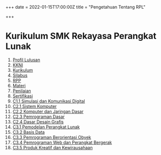 +++
date = 2022-01-15T17:00:00Z
title = "Pengetahuan Tentang RPL"

+++
<h1>Kurikulum SMK Rekayasa Perangkat Lunak</h1>

<ol>
  <li><a href="../../wiki/01-Profil-Lulusan" title="Profil Lulusan">Profil Lulusan</li>
  <li><a href="../../wiki/02-KKNI" title="KKNI">KKNI</li>
  <li><a href="../../wiki/03-Kurikulum" title="Kurikulum">Kurikulum</li>
  <li><a href="../../wiki/04-Silabus" title="Silabus">Silabus</li>
  <li><a href="../../wiki/05-RPP" title="RPP">RPP</li>
  <li><a href="../../wiki/06-Materi" title="Materi">Materi</li>
  <li><a href="../../wiki/07-Penilaian" title="Penilaian">Penilaian</li>
  <li><a href="../../wiki/08-Sertifikasi" title="Sertifikasi">Sertifikasi</li>
  <li><a href="../../wiki/C1.1-Simulasi-dan-Komunikasi-Digital" title="C1.1 Simulasi dan Komunikasi Digital">C1.1 Simulasi dan Komunikasi Digital</li>
  <li><a href="../../wiki/C2.1-Sistem-Komputer" title="C2.1 Sistem Komputer">C2.1 Sistem Komputer</li>
  <li><a href="../../wiki/C2.2-Komputer-dan-Jaringan-Dasar" title="C2.2 Komputer dan Jaringan Dasar">C2.2 Komputer dan Jaringan Dasar</li>
  <li><a href="../../wiki/C2.3-Pemrograman-Dasar" title="C2.3 Pemrograman Dasar">C2.3 Pemrograman Dasar</li>
  <li><a href="../../wiki/C2.4-Dasar-Desain-Grafis" title="C2.4 Dasar Desain Grafis">C2.4 Dasar Desain Grafis</li>
  <li><a href="../../wiki/C3.1-Pemodelan-Perangkat-Lunak" title="C3.1 Pemodelan Perangkat Lunak">C3.1 Pemodelan Perangkat Lunak</li>
  <li><a href="../../wiki/C3.2-Basis-Data" title="C3.2 Basis Data">C3.2 Basis Data</li>
  <li><a href="../../wiki/C3.3-Pemrograman-Berorientasi-Obyek" title="C3.3 Pemrograman Berorientasi Obyek">C3.3 Pemrograman Berorientasi Obyek</li>
    <li><a href="../../wiki/C3.4-Pemrograman-Web-dan-Perangkat-Bergerak" title="C3.4 Pemrograman Web dan Perangkat Bergerak">C3.4 Pemrograman Web dan Perangkat Bergerak</li>
  <li><a href="../../wiki/C3.5-Produk-Kreatif-dan-Kewirausahaan" title="C3.5 Produk Kreatif dan Kewirausahaan">C3.5 Produk Kreatif dan Kewirausahaan</li>
</ol>